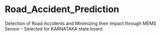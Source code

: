# Road_Accident_Prediction
Detection of Road Accidents and Minimizing their impact through MEMS Sensor - Selected for KARNATAKA state board
